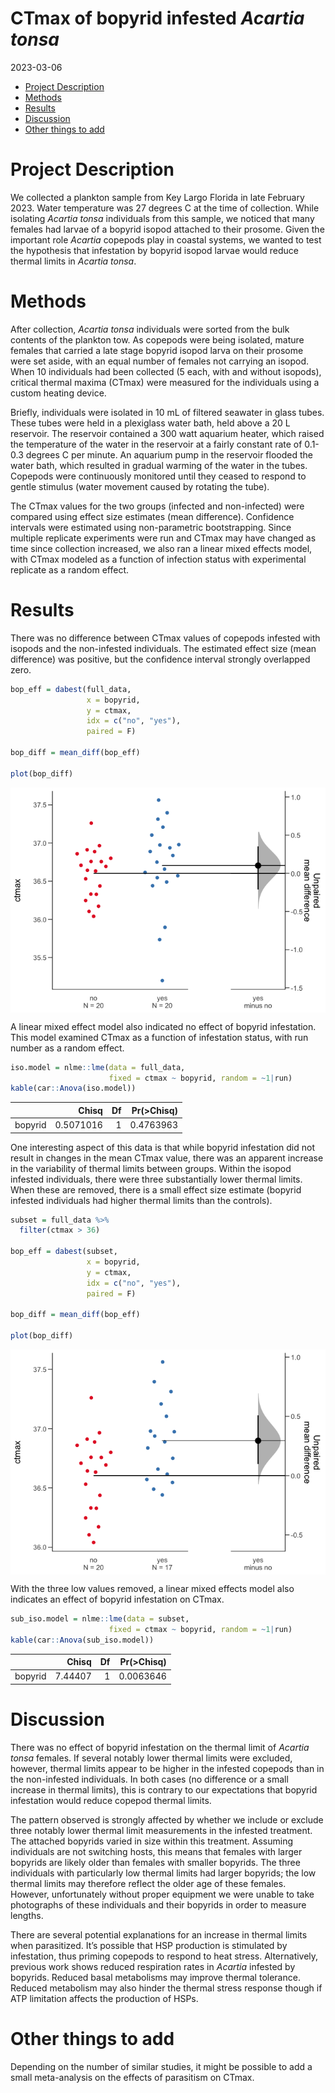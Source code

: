 CTmax of bopyrid infested *Acartia tonsa*
================
2023-03-06

- <a href="#project-description" id="toc-project-description">Project
  Description</a>
- <a href="#methods" id="toc-methods">Methods</a>
- <a href="#results" id="toc-results">Results</a>
- <a href="#discussion" id="toc-discussion">Discussion</a>
- <a href="#other-things-to-add" id="toc-other-things-to-add">Other things
  to add</a>

# Project Description

We collected a plankton sample from Key Largo Florida in late February
2023. Water temperature was 27 degrees C at the time of collection.
While isolating *Acartia tonsa* individuals from this sample, we noticed
that many females had larvae of a bopyrid isopod attached to their
prosome. Given the important role *Acartia* copepods play in coastal
systems, we wanted to test the hypothesis that infestation by bopyrid
isopod larvae would reduce thermal limits in *Acartia tonsa*.

# Methods

After collection, *Acartia tonsa* individuals were sorted from the bulk
contents of the plankton tow. As copepods were being isolated, mature
females that carried a late stage bopyrid isopod larva on their prosome
were set aside, with an equal number of females not carrying an isopod.
When 10 individuals had been collected (5 each, with and without
isopods), critical thermal maxima (CTmax) were measured for the
individuals using a custom heating device.

Briefly, individuals were isolated in 10 mL of filtered seawater in
glass tubes. These tubes were held in a plexiglass water bath, held
above a 20 L reservoir. The reservoir contained a 300 watt aquarium
heater, which raised the temperature of the water in the reservoir at a
fairly constant rate of 0.1-0.3 degrees C per minute. An aquarium pump
in the reservoir flooded the water bath, which resulted in gradual
warming of the water in the tubes. Copepods were continuously monitored
until they ceased to respond to gentle stimulus (water movement caused
by rotating the tube).

The CTmax values for the two groups (infected and non-infected) were
compared using effect size estimates (mean difference). Confidence
intervals were estimated using non-parametric bootstrapping. Since
multiple replicate experiments were run and CTmax may have changed as
time since collection increased, we also ran a linear mixed effects
model, with CTmax modeled as a function of infection status with
experimental replicate as a random effect.

# Results

There was no difference between CTmax values of copepods infested with
isopods and the non-infested individuals. The estimated effect size
(mean difference) was positive, but the confidence interval strongly
overlapped zero.

``` r
bop_eff = dabest(full_data,
                 x = bopyrid,
                 y = ctmax, 
                 idx = c("no", "yes"),
                 paired = F)

bop_diff = mean_diff(bop_eff)

plot(bop_diff)
```

<img src="../Figures/markdown/eff-size-1.png" style="display: block; margin: auto;" />

A linear mixed effect model also indicated no effect of bopyrid
infestation. This model examined CTmax as a function of infestation
status, with run number as a random effect.

``` r
iso.model = nlme::lme(data = full_data, 
                      fixed = ctmax ~ bopyrid, random = ~1|run)
kable(car::Anova(iso.model))
```

|         |     Chisq |  Df | Pr(\>Chisq) |
|:--------|----------:|----:|------------:|
| bopyrid | 0.5071016 |   1 |   0.4763963 |

One interesting aspect of this data is that while bopyrid infestation
did not result in changes in the mean CTmax value, there was an apparent
increase in the variability of thermal limits between groups. Within the
isopod infested individuals, there were three substantially lower
thermal limits. When these are removed, there is a small effect size
estimate (bopyrid infested individuals had higher thermal limits than
the controls).

``` r
subset = full_data %>%  
  filter(ctmax > 36)  

bop_eff = dabest(subset,
                 x = bopyrid,
                 y = ctmax, 
                 idx = c("no", "yes"),
                 paired = F)

bop_diff = mean_diff(bop_eff)

plot(bop_diff)
```

<img src="../Figures/markdown/subset-eff-size-1.png" style="display: block; margin: auto;" />

With the three low values removed, a linear mixed effects model also
indicates an effect of bopyrid infestation on CTmax.

``` r
sub_iso.model = nlme::lme(data = subset, 
                      fixed = ctmax ~ bopyrid, random = ~1|run)
kable(car::Anova(sub_iso.model))
```

|         |   Chisq |  Df | Pr(\>Chisq) |
|:--------|--------:|----:|------------:|
| bopyrid | 7.44407 |   1 |   0.0063646 |

# Discussion

There was no effect of bopyrid infestation on the thermal limit of
*Acartia tonsa* females. If several notably lower thermal limits were
excluded, however, thermal limits appear to be higher in the infested
copepods than in the non-infested individuals. In both cases (no
difference or a small increase in thermal limits), this is contrary to
our expectations that bopyrid infestation would reduce copepod thermal
limits.

The pattern observed is strongly affected by whether we include or
exclude three notably lower thermal limit measurements in the infested
treatment. The attached bopyrids varied in size within this treatment.
Assuming individuals are not switching hosts, this means that females
with larger bopyrids are likely older than females with smaller
bopyrids. The three individuals with particularly low thermal limits had
larger bopyrids; the low thermal limits may therefore reflect the older
age of these females. However, unfortunately without proper equipment we
were unable to take photographs of these individuals and their bopyrids
in order to measure lengths.

There are several potential explanations for an increase in thermal
limits when parasitized. It’s possible that HSP production is stimulated
by infestation, thus priming copepods to respond to heat stress.
Alternatively, previous work shows reduced respiration rates in
*Acartia* infested by bopyrids. Reduced basal metabolisms may improve
thermal tolerance. Reduced metabolism may also hinder the thermal stress
response though if ATP limitation affects the production of HSPs.

# Other things to add

Depending on the number of similar studies, it might be possible to add
a small meta-analysis on the effects of parasitism on CTmax.
